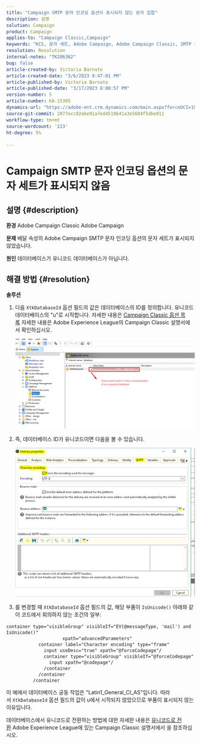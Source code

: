 ```yaml
---
title: "Campaign SMTP 문자 인코딩 옵션이 표시되지 않는 문자 집합"
description: 설명
solution: Campaign
product: Campaign
applies-to: "Campaign Classic,Campaign"
keywords: "KCS, 문자 세트, Adobe Campaign, Adobe Campaign Classic, SMTP 문자 인코딩 옵션이 표시되지 않음, XtkDatabaseId 변수"
resolution: Resolution
internal-notes: "TK206362"
bug: false
article-created-by: Victoria Barnato
article-created-date: "3/6/2023 9:47:01 PM"
article-published-by: Victoria Barnato
article-published-date: "3/17/2023 8:08:57 PM"
version-number: 5
article-number: KA-15305
dynamics-url: "https://adobe-ent.crm.dynamics.com/main.aspx?forceUCI=1&pagetype=entityrecord&etn=knowledgearticle&id=0082eb6b-68bc-ed11-83ff-6045bd006a22"
source-git-commit: 2077ecc82ebe91a7ed4519641a3e5604f5dbe011
workflow-type: tm+mt
source-wordcount: '223'
ht-degree: 5%

---
```


# Campaign SMTP 문자 인코딩 옵션의 문자 세트가 표시되지 않음

## 설명 {#description}


<b>환경</b>
Adobe Campaign Classic Adobe Campaign

<b>문제</b>
배달 속성의 Adobe Campaign SMTP 문자 인코딩 옵션의 문자 세트가 표시되지 않았습니다.

<b>원인</b>
데이터베이스가 유니코드 데이터베이스가 아닙니다.


## 해결 방법 {#resolution}


<b>솔루션</b>

1. 다음 `XtkDatabaseId` 옵션 필드의 값은 데이터베이스의 ID를 정의합니다. 유니코드 데이터베이스의 &quot;u&quot;로 시작합니다. 자세한 내용은 [Campaign Classic 옵션 목록](https://experienceleague.adobe.com/docs/campaign-classic/using/installing-campaign-classic/appendices/configuring-campaign-options.html?lang=ko) 자세한 내용은 Adobe Experience League의 Campaign Classic 설명서에서 확인하십시오.



   ![](assets/bf1b2c42-ffc4-ed11-83ff-6045bd0065f9.png)
2. 즉, 데이터베이스 ID가 유니코드이면 다음을 볼 수 있습니다.

   ![](assets/a09fa8de-fdc4-ed11-83ff-6045bd0065f9.png)
3. 를 변경할 때 `XtkDatabaseId` 옵션 필드의 값, 해당 부품이 `IsUnicode()` 아래와 같이 코드에서 회의하지 않는 조건의 일부:



```
container type="visibleGroup" visibleIf="EV(@messageType, 'mail') and IsUnicode()"
                     xpath="advancedParameters"
            container label="Character encoding" type="frame"
              input useDesc="true" xpath="@forceCodepage"/
              container type="visibleGroup" visibleIf="@forceCodepage"
                input xpath="@codepage"/
              /container
            /container
          /container
```




이 예에서 데이터베이스 공동 작업은 &quot;Latin1_General_CI_AS&quot;입니다. 따라서 `XtkDatabaseId` 옵션 필드의 값이 u에서 시작되지 않았으므로 부품이 표시되지 않는 이유입니다.

데이터베이스에서 유니코드로 전환하는 방법에 대한 자세한 내용은 [유니코드로 전환](https://experienceleague.adobe.com/docs/campaign-classic/using/monitoring-campaign-classic/updating-adobe-campaign/switching-to-unicode.html) Adobe Experience League에 있는 Campaign Classic 설명서에서 을 참조하십시오.
